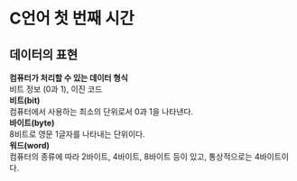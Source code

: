 C언어 첫 번째 시간
===

데이터의 표현
---
__컴퓨터가 처리할 수 있는 데이터 형식__  
비트 정보 (0과 1), 이진 코드    
  __비트(bit)__  
컴퓨터에서 사용하는 최소의 단위로서 0과 1을 나타낸다.    
__바이트(byte)__  
8비트로 영문 1글자를 나타내는 단위이다.    
__워드(word)__  
컴퓨터의 종류에 따라 2바이트, 4바이트, 8바이트 등이 있고, 통상적으로는 4바이트이다.    
